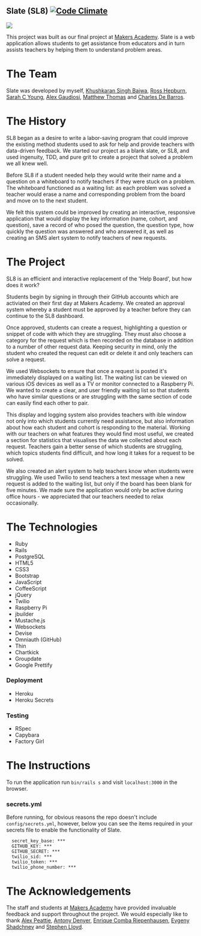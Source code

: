 Slate (SL8) [![Code Climate](https://codeclimate.com/github/slateapp/slate.png)](https://codeclimate.com/github/slateapp/slate)
---
![](screenshot.png?raw=true)

This project was built as our final project at [Makers
Academy]. Slate is a web application allows students
to get assistance from educators and in turn assists
teachers by helping them to understand problem areas.

# The Team
Slate was developed by myself, [Khushkaran Singh Bajwa], [Ross
Hepburn], [Sarah C Young], [Alex Gaudiosi], [Matthew Thomas]
and [Charles De Barros].

# The History
SL8 began as a desire to write a labor-saving program that
could improve the existing method students used to ask for
help and provide teachers with data-driven feedback.
We started our project as a blank slate, or SL8, and used
ingenuity, TDD, and pure grit to create a project that solved
a problem we all knew well.

Before SL8 if a student needed help they would write their
name and a question on a whiteboard to notify teachers if
they were stuck on a problem. The whiteboard functioned as
a waiting list: as each problem was solved a teacher would
erase a name and corresponding problem from the board and
move on to the next student.

We felt this system could be improved by creating an
interactive, responsive application that would display
the key information (name, cohort, and question), save a
record of who posed the question, the question type, how
quickly the question was answered and who answered it, as
well as creating an SMS alert system to notify teachers of
new requests.

# The Project
SL8 is an efficient and interactive replacement of the
'Help Board', but how does it work?

Students begin by signing in through their GitHub accounts
which are activiated on their first day at Makers Academy.
We created an approval system whereby a student must be
approved by a teacher before they can continue to the SL8
dashboard.

Once approved, students can create a request, highlighting
a question or snippet of code with which they are
struggling. They must also choose a category for the request
which is then recorded on the database in addition to a
number of other request data. Keeping security in mind, only
the student who created the request can edit or delete it
and only teachers can solve a request.

We used Websockets to ensure that once a request is posted
it's immediately displayed on a waiting list. The waiting
list can be viewed on various iOS devices as well as a TV
or monitor connected to a Raspberry Pi. We wanted to create
a clear, and user friendly waiting list so that students who
have similar questions or are struggling with the same
section of code can easily find each other to pair.

This display and logging system also provides teachers with
ible window not only into which students currently need
assistance, but also information about how each student
and cohort is responding to the material. Working with our
teachers on what features they would find most useful, we
created a section for statistics that visualises the data
we collected about each request. Teachers gain a better
sense of which students are struggling, which topics
students find difficult, and how long it takes for a
request to be solved.

We also created an alert system to help teachers know
when students were struggling. We used Twilio to send
teachers a text message when a new request is added to
the waiting list, but only if the board has been blank for
five minutes. We made sure the application would only be
active during office hours - we appreciated that our
teachers needed to relax occasionally.

# The Technologies
* Ruby
* Rails
* PostgreSQL
* HTML5
* CSS3
* Bootstrap
* JavaScript
* CoffeeScript
* jQuery
* Twilio
* Raspberry Pi
* jbuilder
* Mustache.js
* Websockets
* Devise
* Omniauth (GitHub)
* Thin
* Chartkick
* Groupdate
* Google Prettify

### Deployment
* Heroku
* Heroku Secrets

### Testing
* RSpec
* Capybara
* Factory Girl


# The Instructions
To run the application run `bin/rails s` and visit
`localhost:3000` in the browser.

### secrets.yml
Before running, for obvious reasons the repo doesn't include
`config/secrets.yml`, however, below you can see the items
required in your secrets file to enable the functionality
of Slate.
```
  secret_key_base: ***
  GITHUB_KEY: ***
  GITHUB_SECRET: ***
  twilio_sid: ***
  twilio_token: ***
  twilio_phone_number: ***
```

# The Acknowledgements
The staff and students at [Makers Academy] have provided
invaluable feedback and support throughout the project.
We would especially like to thank [Alex Peattie], [Antony
Denyer], [Enrique Comba Riepenhausen], [Evgeny Shadchnev]
and [Stephen Lloyd].

[Ross Hepburn]: https://github.com/RossHepburn
[Sarah C Young]: https://github.com/sarahseewhy
[Alex Gaudiosi]: https://github.com/alexgaudiosi
[Matthew Thomas]: https://github.com/Lycanstrife
[Charles De Barros]: https://github.com/Charliebr73
[Khushkaran Singh Bajwa]: https://github.com/khushkaran
[Makers Academy]: http://www.makersacademy.com

[Antony Denyer]: https://github.com/antonydenyer
[Alex Peattie]: https://github.com/alexpeattie
[Enrique Comba Riepenhausen]: https://github.com/ecomba
[Evgeny Shadchnev]: https://github.com/shadchnev
[Stephen Lloyd]: https://github.com/stephenlloyd
